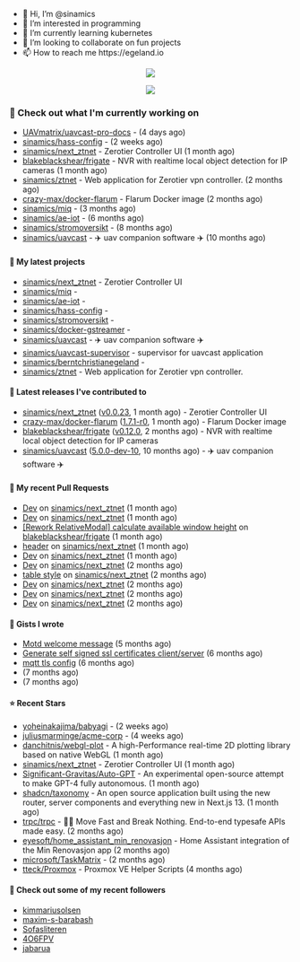 <p align="center">
  <ul>
    <li>👋 Hi, I’m @sinamics</li>
    <li>👀 I’m interested in programming</li>
    <li>🌱 I’m currently learning kubernetes</li>
    <li>💞️ I’m looking to collaborate on fun projects</li>
    <li>📫 How to reach me https://egeland.io</li>
  </ul>
</p>
<p align="center"><a href="https://github.com/anuraghazra/github-readme-stats">
  <img align="center" src="https://github-readme-stats-git-masterrstaa-rickstaa.vercel.app/api?username=sinamics&show_icons=true&theme=tokyonight" />
</a></p>
<p align="center"><a href="https://github.com/anuraghazra/github-readme-stats">
  <img align="center" src="https://github-readme-stats-git-masterrstaa-rickstaa.vercel.app/api/top-langs/?username=sinamics&theme=tokyonight" />
</a></p>

### 👷 Check out what I'm currently working on

- [UAVmatrix/uavcast-pro-docs](https://github.com/UAVmatrix/uavcast-pro-docs) -  (4 days ago)
- [sinamics/hass-config](https://github.com/sinamics/hass-config) -  (2 weeks ago)
- [sinamics/next_ztnet](https://github.com/sinamics/next_ztnet) - Zerotier Controller UI (1 month ago)
- [blakeblackshear/frigate](https://github.com/blakeblackshear/frigate) - NVR with realtime local object detection for IP cameras (1 month ago)
- [sinamics/ztnet](https://github.com/sinamics/ztnet) - Web application for Zerotier vpn controller. (2 months ago)
- [crazy-max/docker-flarum](https://github.com/crazy-max/docker-flarum) - Flarum Docker image (2 months ago)
- [sinamics/miq](https://github.com/sinamics/miq) -  (3 months ago)
- [sinamics/ae-iot](https://github.com/sinamics/ae-iot) -  (6 months ago)
- [sinamics/stromoversikt](https://github.com/sinamics/stromoversikt) -  (8 months ago)
- [sinamics/uavcast](https://github.com/sinamics/uavcast) - ✈️ uav companion software ✈️ (10 months ago)

#### 🌱 My latest projects

- [sinamics/next_ztnet](https://github.com/sinamics/next_ztnet) - Zerotier Controller UI
- [sinamics/miq](https://github.com/sinamics/miq) - 
- [sinamics/ae-iot](https://github.com/sinamics/ae-iot) - 
- [sinamics/hass-config](https://github.com/sinamics/hass-config) - 
- [sinamics/stromoversikt](https://github.com/sinamics/stromoversikt) - 
- [sinamics/docker-gstreamer](https://github.com/sinamics/docker-gstreamer) - 
- [sinamics/uavcast](https://github.com/sinamics/uavcast) - ✈️ uav companion software ✈️
- [sinamics/uavcast-supervisor](https://github.com/sinamics/uavcast-supervisor) - supervisor for uavcast application
- [sinamics/berntchristianegeland](https://github.com/sinamics/berntchristianegeland) - 
- [sinamics/ztnet](https://github.com/sinamics/ztnet) - Web application for Zerotier vpn controller.

#### 🔭 Latest releases I've contributed to

- [sinamics/next_ztnet](https://github.com/sinamics/next_ztnet) ([v0.0.23](https://github.com/sinamics/next_ztnet/releases/tag/v0.0.23), 1 month ago) - Zerotier Controller UI
- [crazy-max/docker-flarum](https://github.com/crazy-max/docker-flarum) ([1.7.1-r0](https://github.com/crazy-max/docker-flarum/releases/tag/1.7.1-r0), 1 month ago) - Flarum Docker image
- [blakeblackshear/frigate](https://github.com/blakeblackshear/frigate) ([v0.12.0](https://github.com/blakeblackshear/frigate/releases/tag/v0.12.0), 2 months ago) - NVR with realtime local object detection for IP cameras
- [sinamics/uavcast](https://github.com/sinamics/uavcast) ([5.0.0-dev-10](https://github.com/sinamics/uavcast/releases/tag/5.0.0-dev-10), 10 months ago) - ✈️ uav companion software ✈️

#### 🔨 My recent Pull Requests

- [Dev](https://github.com/sinamics/next_ztnet/pull/48) on [sinamics/next_ztnet](https://github.com/sinamics/next_ztnet) (1 month ago)
- [Dev](https://github.com/sinamics/next_ztnet/pull/46) on [sinamics/next_ztnet](https://github.com/sinamics/next_ztnet) (1 month ago)
- [[Rework RelativeModal] calculate available window height](https://github.com/blakeblackshear/frigate/pull/6000) on [blakeblackshear/frigate](https://github.com/blakeblackshear/frigate) (1 month ago)
- [header](https://github.com/sinamics/next_ztnet/pull/45) on [sinamics/next_ztnet](https://github.com/sinamics/next_ztnet) (1 month ago)
- [Dev](https://github.com/sinamics/next_ztnet/pull/44) on [sinamics/next_ztnet](https://github.com/sinamics/next_ztnet) (1 month ago)
- [Dev](https://github.com/sinamics/next_ztnet/pull/43) on [sinamics/next_ztnet](https://github.com/sinamics/next_ztnet) (2 months ago)
- [table style](https://github.com/sinamics/next_ztnet/pull/42) on [sinamics/next_ztnet](https://github.com/sinamics/next_ztnet) (2 months ago)
- [Dev](https://github.com/sinamics/next_ztnet/pull/41) on [sinamics/next_ztnet](https://github.com/sinamics/next_ztnet) (2 months ago)
- [Dev](https://github.com/sinamics/next_ztnet/pull/40) on [sinamics/next_ztnet](https://github.com/sinamics/next_ztnet) (2 months ago)
- [Dev](https://github.com/sinamics/next_ztnet/pull/39) on [sinamics/next_ztnet](https://github.com/sinamics/next_ztnet) (2 months ago)

#### 📓 Gists I wrote

- [Motd welcome message](https://gist.github.com/d1f96f39b797ccb2eba6e8bd539510bc) (5 months ago)
- [Generate self signed ssl certificates client/server](https://gist.github.com/4ecdb293851b7018a715f4186ffa1e79) (6 months ago)
- [mqtt tls config](https://gist.github.com/20d325a3d7d8d9db4c657737f93aac99) (6 months ago)
- [](https://gist.github.com/2dce8bf46e2de3f3fb642bc342d9f5a2) (7 months ago)
- [](https://gist.github.com/ba01e2dd4dd60f56094088b6d3c3b069) (7 months ago)

#### ⭐ Recent Stars

- [yoheinakajima/babyagi](https://github.com/yoheinakajima/babyagi) -  (2 weeks ago)
- [juliusmarminge/acme-corp](https://github.com/juliusmarminge/acme-corp) -  (4 weeks ago)
- [danchitnis/webgl-plot](https://github.com/danchitnis/webgl-plot) - A high-Performance real-time 2D plotting library based on native WebGL (1 month ago)
- [sinamics/next_ztnet](https://github.com/sinamics/next_ztnet) - Zerotier Controller UI (1 month ago)
- [Significant-Gravitas/Auto-GPT](https://github.com/Significant-Gravitas/Auto-GPT) - An experimental open-source attempt to make GPT-4 fully autonomous. (1 month ago)
- [shadcn/taxonomy](https://github.com/shadcn/taxonomy) - An open source application built using the new router, server components and everything new in Next.js 13. (1 month ago)
- [trpc/trpc](https://github.com/trpc/trpc) - 🧙‍♀️  Move Fast and Break Nothing. End-to-end typesafe APIs made easy.  (2 months ago)
- [eyesoft/home_assistant_min_renovasjon](https://github.com/eyesoft/home_assistant_min_renovasjon) - Home Assistant integration of the Min Renovasjon app (2 months ago)
- [microsoft/TaskMatrix](https://github.com/microsoft/TaskMatrix) -  (2 months ago)
- [tteck/Proxmox](https://github.com/tteck/Proxmox) - Proxmox VE Helper Scripts (4 months ago)

#### 👯 Check out some of my recent followers

- [kimmariusolsen](https://github.com/kimmariusolsen)
- [maxim-s-barabash](https://github.com/maxim-s-barabash)
- [Sofasliteren](https://github.com/Sofasliteren)
- [4O6FPV](https://github.com/4O6FPV)
- [jabarua](https://github.com/jabarua)
